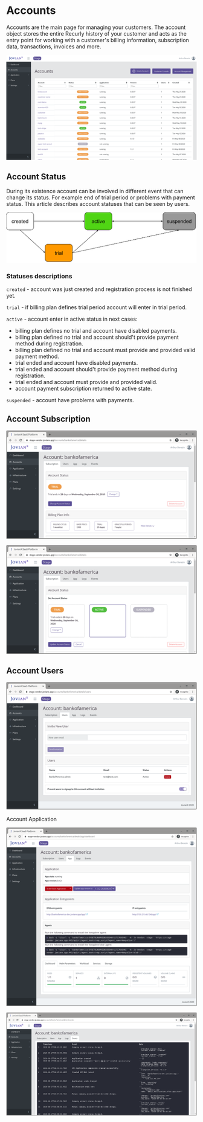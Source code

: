 # Accounts

Accounts are the main page for managing your customers. The account object stores the entire Recurly history of your customer and acts as the entry point for working with a customer's billing information, subscription data, transactions, invoices and more.

![Accounts Management ](.gitbook/assets/screenshot-20200521163151-1559x929%20%282%29.png)



## Account Status

During its existence account can be involved in different event that can change its status. For example end of trial period or problems with payment status. This article describes account statuses that can be seen by users.

![Account statuses transition scheme.](.gitbook/assets/end-company-statuses-lifecycle%20%282%29.svg)

### Statuses descriptions

`created` - account was just created and registration process is not finished yet.

`trial` - if billing plan defines trial period account will enter in trial period.

`active` - account enter in active status in next cases:

* billing plan defines no trial and account have disabled payments.
* billing plan defined no trial and account should't provide payment method during registration.
* billing plan defined no trial and account must provide and provided valid payment method.
* trial ended and account have disabled payments.
* trial ended and account should't provide payment method during registration.
* trial ended and account must provide and provided valid.
* account payment subscription returned to active state.

`suspended` - account have problems with payments.

## Account Subscription 

![](.gitbook/assets/image%20%2862%29.png)



![](.gitbook/assets/image%20%2871%29.png)

## Account Users

![](.gitbook/assets/image%20%2863%29.png)

Account Application 

![](.gitbook/assets/image%20%2817%29.png)

![](.gitbook/assets/image%20%2819%29.png)

